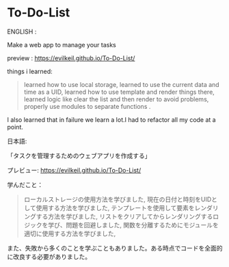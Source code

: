 # To-Do-List


ENGLISH : 

Make a web app to manage your tasks 


preview : https://evilkeil.github.io/To-Do-List/

things i learned:
>learned how to use local storage,
>learned to use the current data and time as a UID,
> learned how to use template and render things there,
>learned logic like clear the list and then render to avoid problems,
>properly use modules to separate functions .


I also learned that in failure we learn a lot.I had to refactor all my code at a point.

日本語: 

「タスクを管理するためのウェブアプリを作成する」

プレビュー: https://evilkeil.github.io/To-Do-List/

学んだこと：
> ローカルストレージの使用方法を学びました,
> 現在の日付と時刻をUIDとして使用する方法を学びました,
> テンプレートを使用して要素をレンダリングする方法を学びました,
> リストをクリアしてからレンダリングするロジックを学び、問題を回避しました,
> 関数を分離するためにモジュールを適切に使用する方法を学びました,

また、失敗から多くのことを学ぶこともありました。ある時点でコードを全面的に改良する必要がありました。



